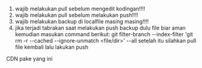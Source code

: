 1. wajib melakukan pull sebelum mengedit kodingan!!!!
2. wajib melakukan pull sebelum melakukan push!!!!
3. wajib melakukan backup di localfile masing masing!!!!
4. jika terjadi tabrakan saat melakukan push backup dulu file biar aman kemudian masukan command berikut:
   git filter-branch --index-filter 'git rm -r --cached --ignore-unmatch <file/dir>' --all
   setelah itu silahkan pull file kembali lalu lakukan push

CDN pake yang ini


   <link rel="stylesheet" href="https://cdn.jsdelivr.net/npm/bootstrap@4.5.3/dist/css/bootstrap.min.css" integrity="sha384-TX8t27EcRE3e/ihU7zmQxVncDAy5uIKz4rEkgIXeMed4M0jlfIDPvg6uqKI2xXr2" crossorigin="anonymous">
    <link href="https://cdnjs.cloudflare.com/ajax/libs/font-awesome/5.15.1/css/all.min.css" rel="stylesheet" />
    <link href="https://fonts.googleapis.com/css?family=Roboto:300,400,500,700&display=swap" rel="stylesheet" />
    <link href="https://cdnjs.cloudflare.com/ajax/libs/mdb-ui-kit/3.0.0/mdb.min.css" rel="stylesheet" />
    <link rel="stylesheet" href="https://cdnjs.cloudflare.com/ajax/libs/jquery-confirm/3.3.2/jquery-confirm.min.css">
    <script src="https://ajax.googleapis.com/ajax/libs/jquery/3.5.1/jquery.min.js"></script>
    <script src="https://cdn.jsdelivr.net/npm/bootstrap@4.5.3/dist/js/bootstrap.bundle.min.js" integrity="sha384-ho+j7jyWK8fNQe+A12Hb8AhRq26LrZ/JpcUGGOn+Y7RsweNrtN/tE3MoK7ZeZDyx" crossorigin="anonymous"></script>
    <script src="https://cdnjs.cloudflare.com/ajax/libs/jquery-confirm/3.3.2/jquery-confirm.min.js"></script>

